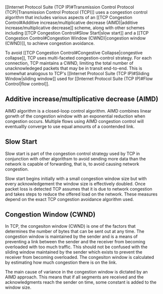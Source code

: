 
[[Internet Protocol Suite (TCP IP)#Transmission Control Protocol (TCP)|Transmission Control Protocol (TCP)]] uses a congestion control algorithm that includes various aspects of an [[TCP Congestion Control#Additive increase/multiplicative decrease (AIMD)|additive increase/multiplicative decrease]] scheme, along with other schemes including [[TCP Congestion Control#Slow Start|slow start]] and a [[TCP Congestion Control#Congestion Window (CWND)|congestion window (CWND)]], to achieve congestion avoidance. 

To avoid [[TCP Congestion Control#Congestive Collapse|congestive collapse]], TCP uses multi-faceted congestion-control strategy. For each connection, TCP maintains a CWND, limiting the total number of unacknowledeged packets that may be in transit end-to-end. This is somewhat analogous to TCP's [[Internet Protocol Suite (TCP IP)#Sliding Window|sliding window]] used for [[Internet Protocol Suite (TCP IP)#Flow Control|flow control]].

## Additive increase/multiplicative decrease (AIMD)

AIMD algorithm is a closed-loop control algorithm. AIMD combines linear gorwth of the congestion window with an exponential reduction when congestion occurs. Multiple flows using AIMD congestion control will eventuallly converge to use equal amounts of a coontended link.

## Slow Start

Slow start is part of the congestion control strategy used by TCP in conjunction with other algorithsm to avoid sending more data than the network is capable of forwarding, that is, to avoid causing network congestion.

Slow start begins initially with a small congestion window size but with every acknowledgement the window size is effectively doubled. Once packet loss is detected TCP assumes that it is due to network congestion and takes steps to reduce the offered load on the network. These measures depend on the exact TCP congestion avoidance algorithm used.

## Congestion Window (CWND)

In TCP, the congesiton window (CWND) is one of the factors that determines the number of bytes that can be sent out at any time. The congestion window is maintained by the sender and is a means of preventing a link between the sender and the receiver from becoming overloaded with too much traffic. This should not be confused with the sliding window maintained by the sender which exists to prevent the receiver from becoming overloaded. The congesiton window is calculated by estimating how much congestion there is on the link.

The main cause of variance in the congestion window is dictated by an AIMD approach. This means that if all segments are received and the acknowledgments reach the sender on time, some constant is added to the window size. 

